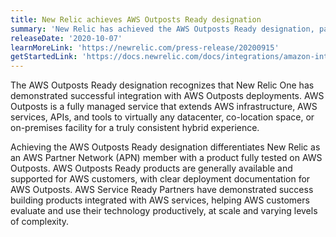 ```yaml
---
title: New Relic achieves AWS Outposts Ready designation
summary: 'New Relic has achieved the AWS Outposts Ready designation, part of the Amazon Web Services (AWS) Service Ready Program.'
releaseDate: '2020-10-07'
learnMoreLink: 'https://newrelic.com/press-release/20200915'
getStartedLink: 'https://docs.newrelic.com/docs/integrations/amazon-integrations/get-started/introduction-aws-integrations'
---
```


The AWS Outposts Ready designation recognizes that New Relic One has demonstrated successful integration with AWS Outposts deployments. AWS Outposts is a fully managed service that extends AWS infrastructure, AWS services, APIs, and tools to virtually any datacenter, co-location space, or on-premises facility for a truly consistent hybrid experience.

Achieving the AWS Outposts Ready designation differentiates New Relic as an AWS Partner Network (APN) member with a product fully tested on AWS Outposts. AWS Outposts Ready products are generally available and supported for AWS customers, with clear deployment documentation for AWS Outposts. AWS Service Ready Partners have demonstrated success building products integrated with AWS services, helping AWS customers evaluate and use their technology productively, at scale and varying levels of complexity.
